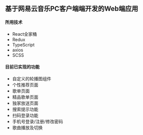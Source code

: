 ## 基于网易云音乐PC客户端端开发的Web端应用

#### 所用技术

- React全家桶
- Redux
- TypeScript
- axios
- SCSS

#### 目前已实现的功能

- 自定义的轮播图组件
- 个性推荐页面
- 歌单页面
- 精品歌单页面
- 独家放送页面
- 搜索提示功能
- 扫码登录功能
- 手机号登录/注册/修改密码
- 歌曲播放及切换

  